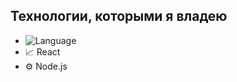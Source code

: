 ## Технологии, которыми я владею

- ![Language](https://img.shields.io/badge/Language-JavaScript-yellow)
- :chart_with_upwards_trend: React
- :gear: Node.js

<!--
**kholovyun/kholovyun** is a ✨ _special_ ✨ repository because its `README.md` (this file) appears on your GitHub profile.

Here are some ideas to get you started:


